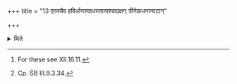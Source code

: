 +++
title = "13 एतस्यैव हविर्धानस्याधस्तात्पश्चादक्षन् त्रीनेकधनान्घटान्"

+++

<details><summary>थिते</summary>

13. (He places) the three Ekadhana-pitchers[^1] or five, seven, nine or eleven (Ekadhana-pitchers)[^2] under the same (=northern) Havirdhāna (-cart).  

[^1]: For these see XII.16.11.  

[^2]: Cp. ŚB III.9.3.34.  
</details>
